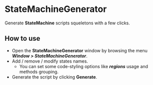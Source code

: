 # StateMachineGenerator

Generate **StateMachine** scripts squeletons with a few clicks.

## How to use

- Open the **StateMachineGenerator** window by browsing the menu ***Window > StateMachineGenerator***.
- Add / remove / modify states names.
  - You can set some code-styling options like ***regions*** usage and methods grouping.
- Generate the script by clicking **Generate**.
